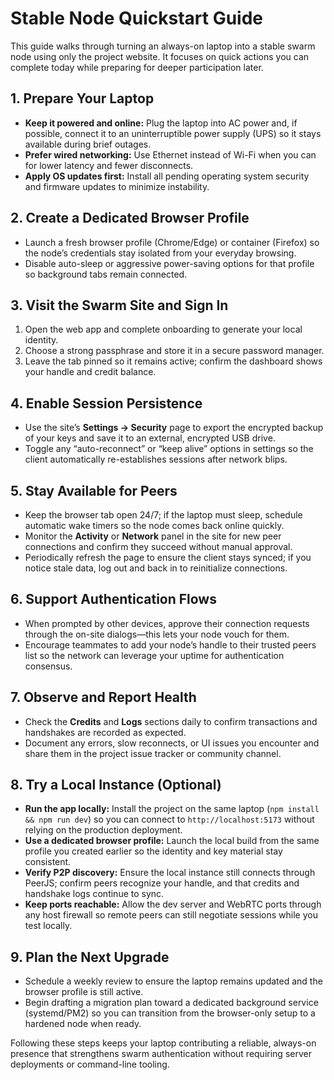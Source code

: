 # Stable Node Quickstart Guide

This guide walks through turning an always-on laptop into a stable swarm node using only the project website. It focuses on quick actions you can complete today while preparing for deeper participation later.

## 1. Prepare Your Laptop
- **Keep it powered and online:** Plug the laptop into AC power and, if possible, connect it to an uninterruptible power supply (UPS) so it stays available during brief outages.
- **Prefer wired networking:** Use Ethernet instead of Wi-Fi when you can for lower latency and fewer disconnects.
- **Apply OS updates first:** Install all pending operating system security and firmware updates to minimize instability.

## 2. Create a Dedicated Browser Profile
- Launch a fresh browser profile (Chrome/Edge) or container (Firefox) so the node’s credentials stay isolated from your everyday browsing.
- Disable auto-sleep or aggressive power-saving options for that profile so background tabs remain connected.

## 3. Visit the Swarm Site and Sign In
1. Open the web app and complete onboarding to generate your local identity.
2. Choose a strong passphrase and store it in a secure password manager.
3. Leave the tab pinned so it remains active; confirm the dashboard shows your handle and credit balance.

## 4. Enable Session Persistence
- Use the site’s **Settings → Security** page to export the encrypted backup of your keys and save it to an external, encrypted USB drive.
- Toggle any “auto-reconnect” or “keep alive” options in settings so the client automatically re-establishes sessions after network blips.

## 5. Stay Available for Peers
- Keep the browser tab open 24/7; if the laptop must sleep, schedule automatic wake timers so the node comes back online quickly.
- Monitor the **Activity** or **Network** panel in the site for new peer connections and confirm they succeed without manual approval.
- Periodically refresh the page to ensure the client stays synced; if you notice stale data, log out and back in to reinitialize connections.

## 6. Support Authentication Flows
- When prompted by other devices, approve their connection requests through the on-site dialogs—this lets your node vouch for them.
- Encourage teammates to add your node’s handle to their trusted peers list so the network can leverage your uptime for authentication consensus.

## 7. Observe and Report Health
- Check the **Credits** and **Logs** sections daily to confirm transactions and handshakes are recorded as expected.
- Document any errors, slow reconnects, or UI issues you encounter and share them in the project issue tracker or community channel.

## 8. Try a Local Instance (Optional)
- **Run the app locally:** Install the project on the same laptop (`npm install && npm run dev`) so you can connect to `http://localhost:5173` without relying on the production deployment.
- **Use a dedicated browser profile:** Launch the local build from the same profile you created earlier so the identity and key material stay consistent.
- **Verify P2P discovery:** Ensure the local instance still connects through PeerJS; confirm peers recognize your handle, and that credits and handshake logs continue to sync.
- **Keep ports reachable:** Allow the dev server and WebRTC ports through any host firewall so remote peers can still negotiate sessions while you test locally.

## 9. Plan the Next Upgrade
- Schedule a weekly review to ensure the laptop remains updated and the browser profile is still active.
- Begin drafting a migration plan toward a dedicated background service (systemd/PM2) so you can transition from the browser-only setup to a hardened node when ready.

Following these steps keeps your laptop contributing a reliable, always-on presence that strengthens swarm authentication without requiring server deployments or command-line tooling.
